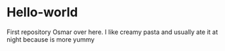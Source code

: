 # Hello-world
First repository
Osmar over here. I like creamy pasta and usually ate it at night because is more yummy 
